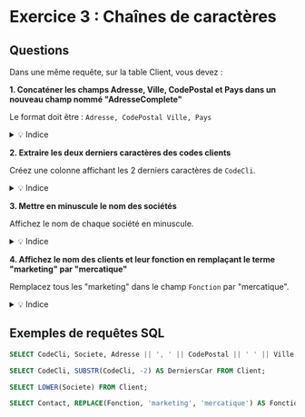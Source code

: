 # Exercice 3 : Chaînes de caractères

## Questions

Dans une même requête, sur la table Client, vous devez :

**1. Concaténer les champs Adresse, Ville, CodePostal et Pays dans un nouveau champ nommé "AdresseComplete"**

Le format doit être : `Adresse, CodePostal Ville, Pays`

<details>
<summary>💡 Indice</summary>

Utilisez l'opérateur de concaténation `||` pour joindre des chaînes :
```sql
SELECT Adresse || ', ' || CodePostal || ' ' || Ville || ', ' || Pays AS AdresseComplete
```
</details>

**2. Extraire les deux derniers caractères des codes clients**

Créez une colonne affichant les 2 derniers caractères de `CodeCli`.

<details>
<summary>💡 Indice</summary>

Utilisez la fonction `SUBSTR()` ou `RIGHT()` pour extraire une partie de chaîne. En SQLite, `SUBSTR(CodeCli, -2)` récupère les 2 derniers caractères.
</details>

**3. Mettre en minuscule le nom des sociétés**

Affichez le nom de chaque société en minuscule.

<details>
<summary>💡 Indice</summary>

Utilisez la fonction `LOWER()` pour convertir en minuscules.
</details>

**4. Affichez le nom des clients et leur fonction en remplaçant le terme "marketing" par "mercatique"**

Remplacez tous les "marketing" dans le champ `Fonction` par "mercatique".

<details>
<summary>💡 Indice</summary>

Utilisez la fonction `REPLACE()` :
```sql
REPLACE(Fonction, 'marketing', 'mercatique')
```
</details>

## Exemples de requêtes SQL

```sql
SELECT CodeCli, Societe, Adresse || ', ' || CodePostal || ' ' || Ville || ', ' || Pays AS AdresseComplete FROM Client;
```

```sql
SELECT CodeCli, SUBSTR(CodeCli, -2) AS DerniersCar FROM Client;
```

```sql
SELECT LOWER(Societe) FROM Client;
```

```sql
SELECT Contact, REPLACE(Fonction, 'marketing', 'mercatique') AS Fonction FROM Client;
```

